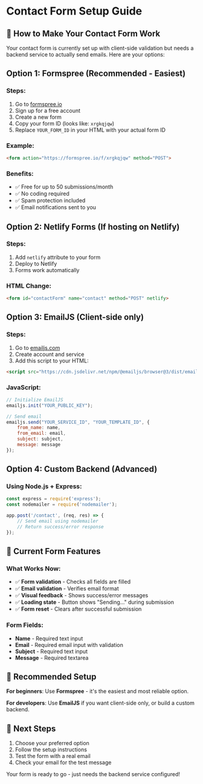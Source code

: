 # Contact Form Setup Guide

## 🚀 How to Make Your Contact Form Work

Your contact form is currently set up with client-side validation but needs a backend service to actually send emails. Here are your options:

## Option 1: Formspree (Recommended - Easiest)

### Steps:
1. Go to [formspree.io](https://formspree.io)
2. Sign up for a free account
3. Create a new form
4. Copy your form ID (looks like: `xrgkqjqw`)
5. Replace `YOUR_FORM_ID` in your HTML with your actual form ID

### Example:
```html
<form action="https://formspree.io/f/xrgkqjqw" method="POST">
```

### Benefits:
- ✅ Free for up to 50 submissions/month
- ✅ No coding required
- ✅ Spam protection included
- ✅ Email notifications sent to you

## Option 2: Netlify Forms (If hosting on Netlify)

### Steps:
1. Add `netlify` attribute to your form
2. Deploy to Netlify
3. Forms work automatically

### HTML Change:
```html
<form id="contactForm" name="contact" method="POST" netlify>
```

## Option 3: EmailJS (Client-side only)

### Steps:
1. Go to [emailjs.com](https://emailjs.com)
2. Create account and service
3. Add this script to your HTML:
```html
<script src="https://cdn.jsdelivr.net/npm/@emailjs/browser@3/dist/email.min.js"></script>
```

### JavaScript:
```javascript
// Initialize EmailJS
emailjs.init("YOUR_PUBLIC_KEY");

// Send email
emailjs.send("YOUR_SERVICE_ID", "YOUR_TEMPLATE_ID", {
    from_name: name,
    from_email: email,
    subject: subject,
    message: message
});
```

## Option 4: Custom Backend (Advanced)

### Using Node.js + Express:
```javascript
const express = require('express');
const nodemailer = require('nodemailer');

app.post('/contact', (req, res) => {
    // Send email using nodemailer
    // Return success/error response
});
```

## 🔧 Current Form Features

### What Works Now:
- ✅ **Form validation** - Checks all fields are filled
- ✅ **Email validation** - Verifies email format
- ✅ **Visual feedback** - Shows success/error messages
- ✅ **Loading state** - Button shows "Sending..." during submission
- ✅ **Form reset** - Clears after successful submission

### Form Fields:
- **Name** - Required text input
- **Email** - Required email input with validation
- **Subject** - Required text input
- **Message** - Required textarea

## 📧 Recommended Setup

**For beginners**: Use **Formspree** - it's the easiest and most reliable option.

**For developers**: Use **EmailJS** if you want client-side only, or build a custom backend.

## 🎯 Next Steps

1. Choose your preferred option
2. Follow the setup instructions
3. Test the form with a real email
4. Check your email for the test message

Your form is ready to go - just needs the backend service configured!
